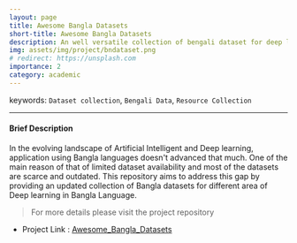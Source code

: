 ```yaml
---
layout: page
title: Awesome Bangla Datasets
short-title: Awesome Bangla Datasets
description: An well versatile collection of bengali dataset for deep learning tasks. 
img: assets/img/project/bndataset.png
# redirect: https://unsplash.com
importance: 2
category: academic
---
```


keywords: `Dataset collection`, `Bengali Data`, `Resource Collection` <br>

---

#### Brief Description

In the evolving landscape of Artificial Intelligent and Deep learning, application using Bangla languages doesn't advanced that much. One of the main reason of that of limited dataset availability and most of the datasets are scarce and outdated. This repository aims to address this gap by providing an updated collection of Bangla datasets for different area of Deep learning in Bangla Language.

> For more details please visit the project repository <br>

- Project Link : [Awesome_Bangla_Datasets](https://github.com/VirusProton/Awesome_Bangla_Datasets)